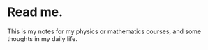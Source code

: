 # Read me.

This is my notes for my physics or mathematics courses, and some thoughts in my daily life.
